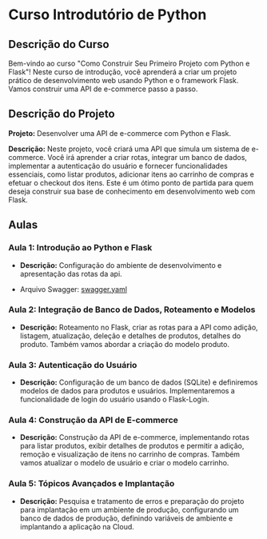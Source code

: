 # Curso Introdutório de Python

<!-- 00:00:00 - Aula 01 <br>
00:55:44 - Aula 02 <br>
01:55:25 - Aula 03 <br>
03:10:03 - Aula 04 <br>
04:08:56 - Aula 05 <br> -->

## **Descrição do Curso**

Bem-vindo ao curso "Como Construir Seu Primeiro Projeto com Python e Flask"! Neste curso de introdução, você aprenderá a criar um projeto prático de desenvolvimento web usando Python e o framework Flask. Vamos construir uma API de e-commerce passo a passo.

## **Descrição do Projeto**

**Projeto:** Desenvolver uma API de e-commerce com Python e Flask.

**Descrição:** Neste projeto, você criará uma API que simula um sistema de e-commerce. Você irá aprender a criar rotas, integrar um banco de dados, implementar a autenticação do usuário e fornecer funcionalidades essenciais, como listar produtos, adicionar itens ao carrinho de compras e efetuar o checkout dos itens. Este é um ótimo ponto de partida para quem deseja construir sua base de conhecimento em desenvolvimento web com Flask.

## **Aulas**

### **Aula 1: Introdução ao Python e Flask**

- **Descrição:** Configuração do ambiente de desenvolvimento e apresentação das rotas da api.

- Arquivo Swagger:
  [swagger.yaml](https://prod-files-secure.s3.us-west-2.amazonaws.com/08f749ff-d06d-49a8-a488-9846e081b224/ed6a76a6-2060-4db5-a74b-61dfe37cf4a0/swagger.yaml)

### **Aula 2: Integração de Banco de Dados, Roteamento e Modelos**

- **Descrição:** Roteamento no Flask, criar as rotas para a API como adição, listagem, atualização, deleção e detalhes de produtos, detalhes do produto. Também vamos abordar a criação do modelo produto.

### **Aula 3: Autenticação do Usuário**

- **Descrição:** Configuração de um banco de dados (SQLite) e definiremos modelos de dados para produtos e usuários. Implementaremos a funcionalidade de login do usuário usando o Flask-Login.

### **Aula 4: Construção da API de E-commerce**

- **Descrição:** Construção da API de e-commerce, implementando rotas para listar produtos, exibir detalhes de produtos e permitir a adição, remoção e visualização de itens no carrinho de compras. Também vamos atualizar o modelo de usuário e criar o modelo carrinho.

### **Aula 5: Tópicos Avançados e Implantação**

- **Descrição:** Pesquisa e tratamento de erros e preparação do projeto para implantação em um ambiente de produção, configurando um banco de dados de produção, definindo variáveis de ambiente e implantando a aplicação na Cloud.
